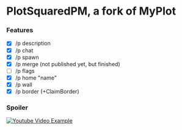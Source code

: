 # PlotSquaredPM, a fork of MyPlot

### Features

- [x] /p description
- [x] /p chat
- [x] /p spawn
- [x] /p merge (not published yet, but finished)
- [ ] /p flags
- [x] /p home "name"
- [x] /p wall
- [x] /p border (+ClaimBorder)

### Spoiler

[![Youtube Video Example](https://img.youtube.com/vi/P8ZqvTlk3fc/0.jpg)](https://youtu.be/P8ZqvTlk3fc)
